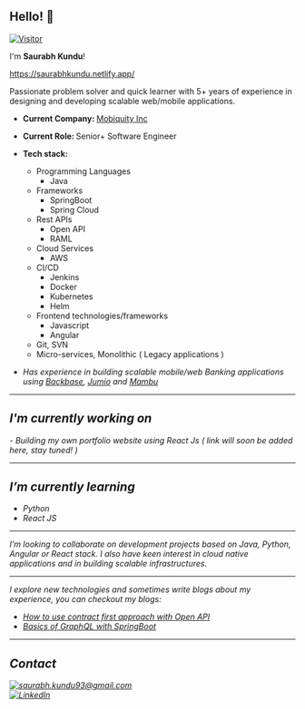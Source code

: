 <h2>Hello! 👋 </h2>

[![Visitor](https://visitor-badge.laobi.icu/badge?page_id=saurabhkundu)](https://github.com/VanSaurabh)

I'm <b> Saurabh Kundu</b>!

https://saurabhkundu.netlify.app/

Passionate problem solver and quick learner with 5+ years of experience in designing and developing scalable web/mobile applications.

- <b> Current Company: </b> [Mobiquity Inc]( https://www.mobiquity.com/ )
- <b> Current Role: </b> Senior+ Software Engineer
- <b> Tech stack: </b>
    - Programming Languages
         - Java
    - Frameworks
        - SpringBoot    
        - Spring Cloud
    - Rest APIs 
        - Open API
        - RAML
    - Cloud Services
      - AWS
    - CI/CD
        - Jenkins
        - Docker
        - Kubernetes
        - Helm
    - Frontend technologies/frameworks
        - Javascript
        - Angular
    - Git, SVN
    - Micro-services, Monolithic ( Legacy applications )
    
 - <i> Has experience in building scalable mobile/web Banking applications using [Backbase](https://www.backbase.com/), [Jumio](https://www.jumio.com/) and [Mambu](https://www.mambu.com/)

---------
<h2> I'm currently working on </h2>
- Building my own portfolio website using React Js ( link will soon be added here, stay tuned! )
  
---------
<h2> I’m currently learning </h2>
  
- Python
- React JS

---------
<p> I’m looking to collaborate on development projects based on Java, Python, Angular or React stack. I also have keen interest in cloud native applications and in building scalable infrastructures. <p>
  
---------
I explore new technologies and sometimes write blogs about my experience, you can checkout my blogs:
  
   - [How to use contract first approach with Open API](https://www.linkedin.com/pulse/how-use-contract-first-approach-open-api-saurabh-kundu/)
   - [Basics of GraphQL with SpringBoot](https://www.linkedin.com/pulse/basics-graphql-springboot-saurabh-kundu/)
  
---------
 <h2> Contact </h2>
  
  <a href="mailto:saurabh.kundu93@gmail.com">![saurabh.kundu93@gmail.com](https://img.shields.io/badge/Gmail-D14836?style=for-the-badge&logo=gmail&logoColor=white)</a>
  <br>
  <a href="https://www.linkedin.com/in/saurabhkundu/">![LinkedIn](https://img.shields.io/badge/LinkedIn-0077B5?style=for-the-badge&logo=linkedin&logoColor=white)</a>
